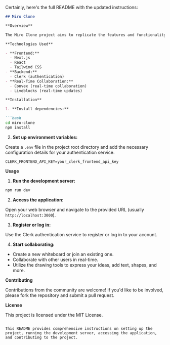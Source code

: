 Certainly, here's the full README with the updated instructions:

```markdown
## Miro Clone

**Overview**

The Miro Clone project aims to replicate the features and functionality of Miro, a popular online collaborative whiteboarding platform.

**Technologies Used**

- **Frontend:**
  - Next.js
  - React
  - Tailwind CSS
- **Backend:**
  - Clerk (authentication)
- **Real-Time Collaboration:**
  - Convex (real-time collaboration)
  - Liveblocks (real-time updates)

**Installation**

1. **Install dependencies:**

```bash
cd miro-clone
npm install
```

2. **Set up environment variables:**

Create a `.env` file in the project root directory and add the necessary configuration details for your authentication service.

```plaintext
CLERK_FRONTEND_API_KEY=your_clerk_frontend_api_key
```

**Usage**

1. **Run the development server:**

```bash
npm run dev
```

2. **Access the application:**

Open your web browser and navigate to the provided URL (usually `http://localhost:3000`).

3. **Register or log in:**

Use the Clerk authentication service to register or log in to your account.

4. **Start collaborating:**

- Create a new whiteboard or join an existing one.
- Collaborate with other users in real-time.
- Utilize the drawing tools to express your ideas, add text, shapes, and more.

**Contributing**

Contributions from the community are welcome! If you'd like to be involved, please fork the repository and submit a pull request.

**License**

This project is licensed under the MIT License.
```

This README provides comprehensive instructions on setting up the project, running the development server, accessing the application, and contributing to the project.

